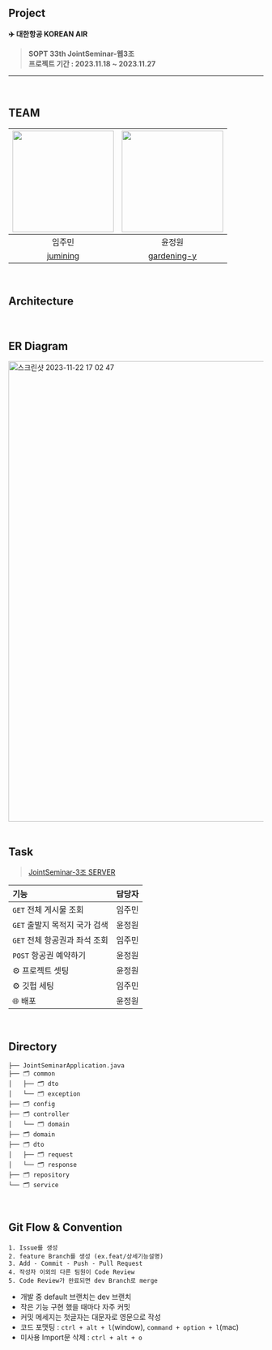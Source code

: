 ## Project
**✈️ 대한항공 KOREAN AIR**
> **SOPT 33th JointSeminar-웹3조**  
> **프로젝트 기간 : 2023.11.18 ~ 2023.11.27**

--- 
<br>

## TEAM
|<img width="200" src="https://github.com/SOPT-33th-JointSeminar-3/Server/assets/76610340/5bdb6ee2-300c-4d2a-8dbb-008af448afe0">|<img width="200" src="https://github.com/SOPT-33th-JointSeminar-3/Server/assets/76610340/a4f9cc94-31df-4512-89df-cb5521f3e4cf">|
|:---:|:---:|
|임주민|윤정원|
|[jumining](https://github.com/jumining)|[gardening-y](https://github.com/gardening-y)|

<br>

## Architecture

<br>



## ER Diagram
<img width="910" alt="스크린샷 2023-11-22 17 02 47" src="https://github.com/SOPT-33th-JointSeminar-3/Server/assets/76610340/746f56f0-599b-4e62-a4e5-b042c322646f">

<br>
<br>

## Task
> [JointSeminar-3조 SERVER](https://shadow-shark-5d9.notion.site/KOREAN-AIR-3-SERVER-0631c0575dfe44fbb6f095b0a85b1943?pvs=4)


| 기능 | 담당자 |
|:----------|:----:|
| `GET` 전체 게시물 조회 | 임주민 |
| `GET` 출발지 목적지 국가 검색 | 윤정원 |
| `GET` 전체 항공권과 좌석 조회 | 임주민 |
| `POST` 항공권 예약하기 | 윤정원 |
| ⚙️ 프로젝트 셋팅 | 윤정원 |
| ⚙️ 깃헙 세팅 | 임주민 |
| 🌐 배포 | 윤정원 |

<br>

## Directory
```
├── JointSeminarApplication.java
├── 🗂️ common
│   ├── 🗂️ dto
│   └── 🗂️ exception
├── 🗂️ config
├── 🗂️ controller
│   └── 🗂️ domain
├── 🗂️ domain
├── 🗂️ dto
│   ├── 🗂️ request
│   └── 🗂️ response
├── 🗂️ repository
└── 🗂️ service
```

<br>



## Git Flow & Convention


```
1. Issue를 생성
2. feature Branch를 생성 (ex.feat/상세기능설명)
3. Add - Commit - Push - Pull Request
4. 작성자 이외의 다른 팀원이 Code Review
5. Code Review가 완료되면 dev Branch로 merge
```

- 개발 중 default 브랜치는 dev 브랜치
- 작은 기능 구현 했을 때마다 자주 커밋
- 커밋 메세지는 첫글자는 대문자로 영문으로 작성
- 코드 포맷팅 : `ctrl + alt + l`(window), `command + option + l`(mac)
- 미사용 Import문 삭제 : `ctrl + alt + o`
  
<br>


